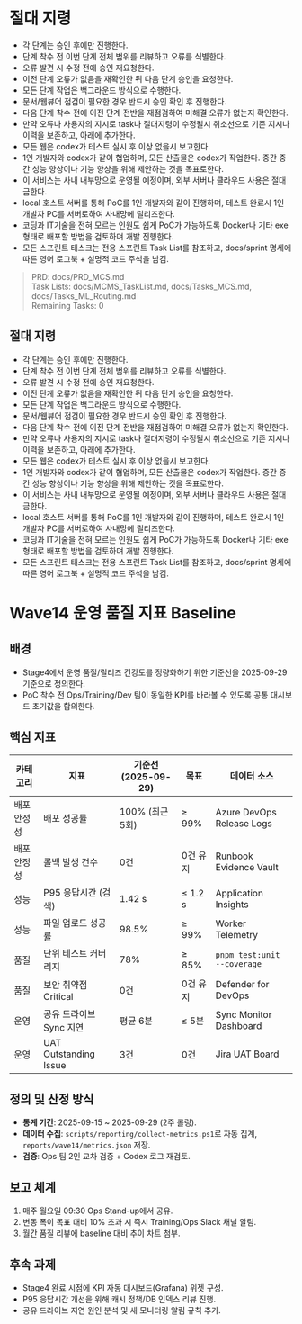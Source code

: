# 절대 지령
- 각 단계는 승인 후에만 진행한다.
- 단계 착수 전 이번 단계 전체 범위를 리뷰하고 오류를 식별한다.
- 오류 발견 시 수정 전에 승인 재요청한다.
- 이전 단계 오류가 없음을 재확인한 뒤 다음 단계 승인을 요청한다.
- 모든 단계 작업은 백그라운드 방식으로 수행한다.
- 문서/웹뷰어 점검이 필요한 경우 반드시 승인 확인 후 진행한다.
- 다음 단계 착수 전에 이전 단계 전반을 재점검하여 미해결 오류가 없는지 확인한다.
- 만약 오류나 사용자의 지시로 task나 절대지령이 수정될시 취소선으로 기존 지시나 이력을 보존하고, 아래에 추가한다.
- 모든 웹은 codex가 테스트 실시 후 이상 없을시 보고한다.
- 1인 개발자와 codex가 같이 협업하며, 모든 산출물은 codex가 작업한다. 중간 중간 성능 향상이나 기능 향상을 위해 제안하는 것을 목표로한다.
- 이 서비스는 사내 내부망으로 운영될 예정이며, 외부 서버나 클라우드 사용은 절대 금한다.
- local 호스트 서버를 통해 PoC를 1인 개발자와 같이 진행하며, 테스트 완료시 1인 개발자 PC를 서버로하여 사내망에 릴리즈한다.
- 코딩과 IT기술을 전혀 모르는 인원도 쉽게 PoC가 가능하도록 Docker나 기타 exe 형태로 배포할 방법을 검토하며 개발 진행한다.
- 모든 스프린트 태스크는 전용 스프린트 Task List를 참조하고, docs/sprint 명세에 따른 영어 로그북 + 설명적 코드 주석을 남김.

> PRD: docs/PRD_MCS.md  
> Task Lists: docs/MCMS_TaskList.md, docs/Tasks_MCS.md, docs/Tasks_ML_Routing.md  
> Remaining Tasks: 0

## 절대 지령
- 각 단계는 승인 후에만 진행한다.
- 단계 착수 전 이번 단계 전체 범위를 리뷰하고 오류를 식별한다.
- 오류 발견 시 수정 전에 승인 재요청한다.
- 이전 단계 오류가 없음을 재확인한 뒤 다음 단계 승인을 요청한다.
- 모든 단계 작업은 백그라운드 방식으로 수행한다.
- 문서/웹뷰어 점검이 필요한 경우 반드시 승인 확인 후 진행한다.
- 다음 단계 착수 전에 이전 단계 전반을 재점검하여 미해결 오류가 없는지 확인한다.
- 만약 오류나 사용자의 지시로 task나 절대지령이 수정될시 취소선으로 기존 지시나 이력을 보존하고, 아래에 추가한다.
- 모든 웹은 codex가 테스트 실시 후 이상 없을시 보고한다.
- 1인 개발자와 codex가 같이 협업하며, 모든 산출물은 codex가 작업한다. 중간 중간 성능 향상이나 기능 향상을 위해 제안하는 것을 목표로한다.
- 이 서비스는 사내 내부망으로 운영될 예정이며, 외부 서버나 클라우드 사용은 절대 금한다.
- local 호스트 서버를 통해 PoC를 1인 개발자와 같이 진행하며, 테스트 완료시 1인 개발자 PC를 서버로하여 사내망에 릴리즈한다.
- 코딩과 IT기술을 전혀 모르는 인원도 쉽게 PoC가 가능하도록 Docker나 기타 exe 형태로 배포할 방법을 검토하며 개발 진행한다.
- 모든 스프린트 태스크는 전용 스프린트 Task List를 참조하고, docs/sprint 명세에 따른 영어 로그북 + 설명적 코드 주석을 남김.
# Wave14 운영 품질 지표 Baseline

## 배경
- Stage4에서 운영 품질/릴리즈 건강도를 정량화하기 위한 기준선을 2025-09-29 기준으로 정의한다.
- PoC 착수 전 Ops/Training/Dev 팀이 동일한 KPI를 바라볼 수 있도록 공통 대시보드 초기값을 합의한다.

## 핵심 지표
| 카테고리 | 지표 | 기준선 (2025-09-29) | 목표 | 데이터 소스 |
| --- | --- | --- | --- | --- |
| 배포 안정성 | 배포 성공률 | 100% (최근 5회) | ≥ 99% | Azure DevOps Release Logs |
| 배포 안정성 | 롤백 발생 건수 | 0건 | 0건 유지 | Runbook Evidence Vault |
| 성능 | P95 응답시간 (검색) | 1.42 s | ≤ 1.2 s | Application Insights |
| 성능 | 파일 업로드 성공률 | 98.5% | ≥ 99% | Worker Telemetry |
| 품질 | 단위 테스트 커버리지 | 78% | ≥ 85% | `pnpm test:unit --coverage` |
| 품질 | 보안 취약점 Critical | 0건 | 0건 유지 | Defender for DevOps |
| 운영 | 공유 드라이브 Sync 지연 | 평균 6분 | ≤ 5분 | Sync Monitor Dashboard |
| 운영 | UAT Outstanding Issue | 3건 | 0건 | Jira UAT Board |

## 정의 및 산정 방식
- **통계 기간**: 2025-09-15 ~ 2025-09-29 (2주 롤링).
- **데이터 수집**: `scripts/reporting/collect-metrics.ps1`로 자동 집계, `reports/wave14/metrics.json` 저장.
- **검증**: Ops 팀 2인 교차 검증 + Codex 로그 재검토.

## 보고 체계
1. 매주 월요일 09:30 Ops Stand-up에서 공유.
2. 변동 폭이 목표 대비 10% 초과 시 즉시 Training/Ops Slack 채널 알림.
3. 월간 품질 리뷰에 baseline 대비 추이 차트 첨부.

## 후속 과제
- Stage4 완료 시점에 KPI 자동 대시보드(Grafana) 위젯 구성.
- P95 응답시간 개선을 위해 캐시 정책/DB 인덱스 리뷰 진행.
- 공유 드라이브 지연 원인 분석 및 새 모니터링 알림 규칙 추가.

